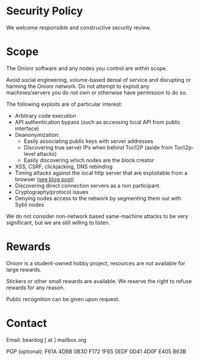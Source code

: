 # Security Policy

We welcome responsible and constructive security review.

# Scope

The Onionr software and any nodes you control are within scope.

Avoid social engineering, volume-based denial of service and disrupting or harming the Onionr network. Do not attempt to exploit any machines/servers you do not own or otherwise have permission to do so.

The following exploits are of particular interest:

* Arbitrary code execution
* API authentication bypass (such as accessing local API from public interface)
* Deanonymization:
  * Easily associating public keys with server addresses
  * Discovering true server IPs when behind Tor/I2P (aside from Tor/i2p-level attacks)
  * Easily discovering which nodes are the block creator
* XSS, CSRF, clickjacking, DNS rebinding
* Timing attacks against the local http server that are exploitable from a browser ([see blog post](https://www.chaoswebs.net/blog/timebleed-breaking-privacy-with-a-simple-timing-attack.html))
* Discovering direct connection servers as a non participant.
* Cryptography/protocol issues
* Denying nodes access to the network by segmenting them out with Sybil nodes

We do not consider non-network based same-machine attacks to be very significant, but we are still willing to listen.

# Rewards

Onionr is a student-owned hobby project, resources are not available for large rewards.

Stickers or other small rewards are available. We reserve the right to refuse rewards for any reason.

Public recognition can be given upon request.

# Contact

Email: beardog [ at ] mailbox.org

PGP (optional): F61A 4DBB 0B3D F172 1F65  0EDF 0D41 4D0F E405 B63B

